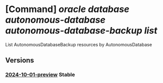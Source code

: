 # [Command] _oracle database autonomous-database autonomous-database-backup list_

List AutonomousDatabaseBackup resources by AutonomousDatabase

## Versions

### [2024-10-01-preview](/Resources/mgmt-plane/L3N1YnNjcmlwdGlvbnMve30vcmVzb3VyY2Vncm91cHMve30vcHJvdmlkZXJzL29yYWNsZS5kYXRhYmFzZS9hdXRvbm9tb3VzZGF0YWJhc2VzL3t9L2F1dG9ub21vdXNkYXRhYmFzZWJhY2t1cHM=/2024-10-01-preview.xml) **Stable**

<!-- mgmt-plane /subscriptions/{}/resourcegroups/{}/providers/oracle.database/autonomousdatabases/{}/autonomousdatabasebackups 2024-10-01-preview -->

